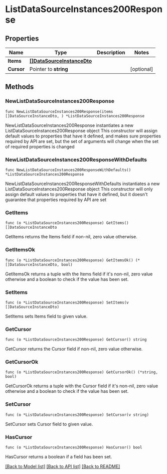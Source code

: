 # ListDataSourceInstances200Response

## Properties

Name | Type | Description | Notes
------------ | ------------- | ------------- | -------------
**Items** | [**[]DataSourceInstanceDto**](DataSourceInstanceDto.md) |  | 
**Cursor** | Pointer to **string** |  | [optional] 

## Methods

### NewListDataSourceInstances200Response

`func NewListDataSourceInstances200Response(items []DataSourceInstanceDto, ) *ListDataSourceInstances200Response`

NewListDataSourceInstances200Response instantiates a new ListDataSourceInstances200Response object
This constructor will assign default values to properties that have it defined,
and makes sure properties required by API are set, but the set of arguments
will change when the set of required properties is changed

### NewListDataSourceInstances200ResponseWithDefaults

`func NewListDataSourceInstances200ResponseWithDefaults() *ListDataSourceInstances200Response`

NewListDataSourceInstances200ResponseWithDefaults instantiates a new ListDataSourceInstances200Response object
This constructor will only assign default values to properties that have it defined,
but it doesn't guarantee that properties required by API are set

### GetItems

`func (o *ListDataSourceInstances200Response) GetItems() []DataSourceInstanceDto`

GetItems returns the Items field if non-nil, zero value otherwise.

### GetItemsOk

`func (o *ListDataSourceInstances200Response) GetItemsOk() (*[]DataSourceInstanceDto, bool)`

GetItemsOk returns a tuple with the Items field if it's non-nil, zero value otherwise
and a boolean to check if the value has been set.

### SetItems

`func (o *ListDataSourceInstances200Response) SetItems(v []DataSourceInstanceDto)`

SetItems sets Items field to given value.


### GetCursor

`func (o *ListDataSourceInstances200Response) GetCursor() string`

GetCursor returns the Cursor field if non-nil, zero value otherwise.

### GetCursorOk

`func (o *ListDataSourceInstances200Response) GetCursorOk() (*string, bool)`

GetCursorOk returns a tuple with the Cursor field if it's non-nil, zero value otherwise
and a boolean to check if the value has been set.

### SetCursor

`func (o *ListDataSourceInstances200Response) SetCursor(v string)`

SetCursor sets Cursor field to given value.

### HasCursor

`func (o *ListDataSourceInstances200Response) HasCursor() bool`

HasCursor returns a boolean if a field has been set.


[[Back to Model list]](../README.md#documentation-for-models) [[Back to API list]](../README.md#documentation-for-api-endpoints) [[Back to README]](../README.md)


